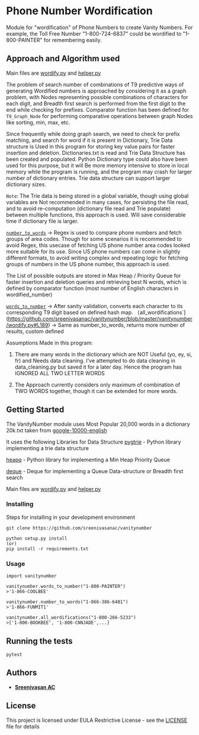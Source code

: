 # Phone Number Wordification

Module for "wordification" of Phone Numbers to create Vanity Numbers.
For example, the Toll Free Number "1-800-724-6837" could be wordified to "1-800-PAINTER"
for remembering easily.

## Approach and Algorithm used

Main files are [wordify.py](https://github.com/sreenivasanac/vanitynumber/blob/master/vanitynumber/wordify.py) and [helper.py](https://github.com/sreenivasanac/vanitynumber/blob/master/vanitynumber/helper.py)

The problem of search number of combinations of T9 predictive ways of generating Wordified numbers is approached by considering it as a graph problem, with Nodes representing possible combinations of characters for each digit, and Breadth first search is performed from the first digit to the end while checking for prefixes. Comparator function has been defined for `T9_Graph_Node` for performing comparative operations between graph Nodes like sorting, min, max, etc.

Since frequently while doing graph search, we need to check for prefix matching, and search for word if it is present in Dictionary, Trie Data structure is Used in this program for storing key value pairs for faster insertion and deletion. Dictionaries.txt is read and Trie Data Structure has been created and populated. Python Dictionary type could also have been used for this purpose, but it will Be more memory intensive to store in local memory while the program is running, and the program may crash for larger number of dictionary entries. Trie data structure can support larger dictionary sizes.

`Note`: The Trie data is being stored in a global variable, though using global variables are Not recommended in many cases, for persisting the file read, and to avoid re-computation (dictionary file read and Trie populate) between multiple functions, this approach is used. Will save considerable time if dictionary file is larger.

[`number_to_words`](https://github.com/sreenivasanac/vanitynumber/blob/master/vanitynumber/wordify.py#L109) -> Regex is used to compare phone numbers and fetch groups of area codes. Though for some scenarios it is recommended to avoid Regex, this usecase of fetching US phone number area codes looked more suitable for its use. Since US phone numbers can come in slightly different formats, to avoid writing complex and repeating logic for fetching groups of numbers in the US phone number, this approach is used.

The List of possible outputs are stored in Max Heap / Priority Queue for faster insertion and deletion queries and retrieving best N words, which is defined by comparator function (most number of English characters in wordified_number)

[`words_to_number`](https://github.com/sreenivasanac/vanitynumber/blob/master/vanitynumber/wordify.py#L147) -> After sanity validation, converts each character to its corresponding T9 digit based on defined hash map.
`
[`all_wordifications`](https://github.com/sreenivasanac/vanitynumber/blob/master/vanitynumber/wordify.py#L189) -> Same as number_to_words, returns more number of results, custom defined

Assumptions Made in this program:
1. There are many words in the dictionary which are NOT Useful (yo, ey, si, fr) and Needs data cleaning.
I've attempted to do data cleaning in data_cleaning.py but saved it for a later day.
Hence the program has IGNORED ALL TWO LETTER WORDS

2. The Approach currently considers only maximum of combination of TWO WORDS together, though it can be extended for more words.

## Getting Started

The VanityNumber module uses Most Popular 20,000 words in a dictionary 20k.txt taken from [google-10000-english](https://github.com/first20hours/google-10000-english)

It uses the following Libraries for Data Structure
[pygtrie](https://github.com/google/pygtrie) - Python library implementing a trie data structure

[heapq](https://docs.python.org/3.7/library/heapq.html) - Python library for implementing a Min Heap Priority Queue

[deque](https://docs.python.org/3.7/library/collections.html) - Deque for implementing a Queue Data-structure or Breadth first search

Main files are [wordify.py](https://github.com/sreenivasanac/vanitynumber/blob/master/vanitynumber/wordify.py) and [helper.py](https://github.com/sreenivasanac/vanitynumber/blob/master/vanitynumber/helper.py)

### Installing

Steps for installing in your development environment

```
git clone https://github.com/sreenivasanac/vanitynumber

python setup.py install
(or)
pip install -r requirements.txt
```

### Usage
```
import vanitynumber

vanitynumber.words_to_number("1-800-PAINTER")
>'1-866-COOLBEE'

vanitynumber.number_to_words("1-866-386-6481")
>'1-866-FUNMIT1'

vanitynumber.all_wordifications("1-800-266-5233")
>['1-800-BOOKBEE', '1-800-CNNJADE',...]
```

## Running the tests

```
pytest
```

## Authors

* [**Sreenivasan AC**](https://www.linkedin.com/in/sreenivasan-ac/)


## License

This project is licensed under EULA Restrictive License - see the [LICENSE](LICENSE) file for details
